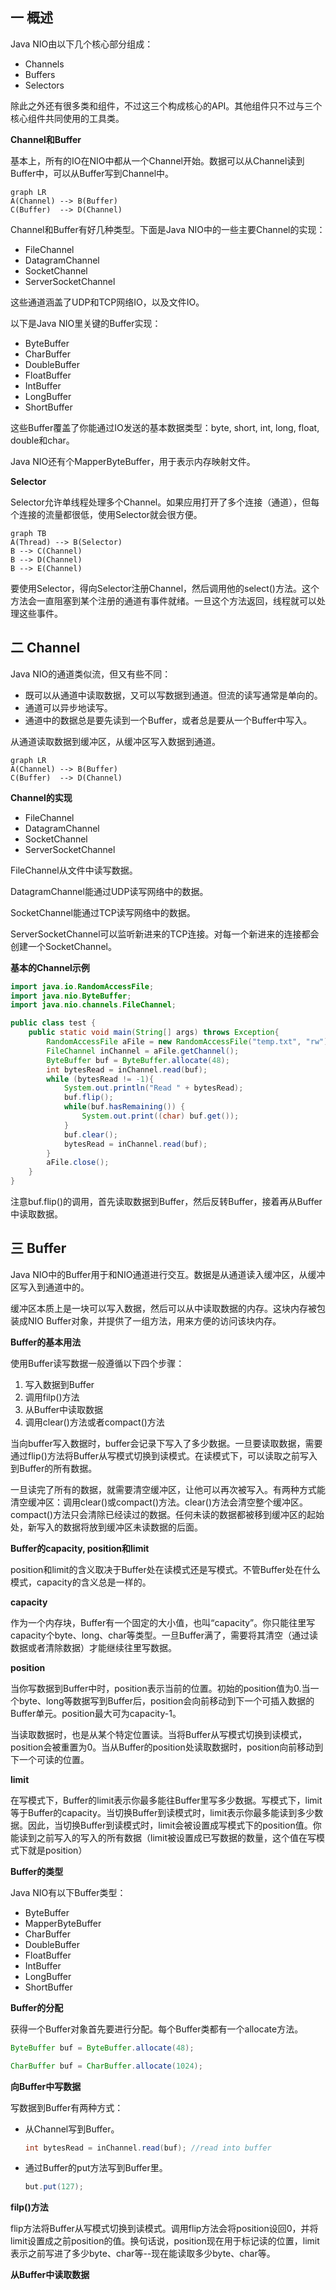 ## 一 概述

Java NIO由以下几个核心部分组成：

- Channels
- Buffers
- Selectors

除此之外还有很多类和组件，不过这三个构成核心的API。其他组件只不过与三个核心组件共同使用的工具类。

**Channel和Buffer**

基本上，所有的IO在NIO中都从一个Channel开始。数据可以从Channel读到Buffer中，可以从Buffer写到Channel中。

```mermaid
graph LR
A(Channel) --> B(Buffer)
C(Buffer)  --> D(Channel)
```

Channel和Buffer有好几种类型。下面是Java NIO中的一些主要Channel的实现：

- FileChannel
- DatagramChannel
- SocketChannel
- ServerSocketChannel

这些通道涵盖了UDP和TCP网络IO，以及文件IO。

以下是Java NIO里关键的Buffer实现：

- ByteBuffer
- CharBuffer
- DoubleBuffer
- FloatBuffer
- IntBuffer
- LongBuffer
- ShortBuffer

这些Buffer覆盖了你能通过IO发送的基本数据类型：byte, short, int, long, float, double和char。

Java NIO还有个MapperByteBuffer，用于表示内存映射文件。

**Selector**

Selector允许单线程处理多个Channel。如果应用打开了多个连接（通道），但每个连接的流量都很低，使用Selector就会很方便。

```mermaid
graph TB
A(Thread) --> B(Selector)
B --> C(Channel)
B --> D(Channel)
B --> E(Channel)
```

要使用Selector，得向Selector注册Channel，然后调用他的select()方法。这个方法会一直阻塞到某个注册的通道有事件就绪。一旦这个方法返回，线程就可以处理这些事件。

## 二 Channel

Java NIO的通道类似流，但又有些不同：

- 既可以从通道中读取数据，又可以写数据到通道。但流的读写通常是单向的。
- 通道可以异步地读写。
- 通道中的数据总是要先读到一个Buffer，或者总是要从一个Buffer中写入。

从通道读取数据到缓冲区，从缓冲区写入数据到通道。

```mermaid
graph LR
A(Channel) --> B(Buffer)
C(Buffer)  --> D(Channel)
```

**Channel的实现**

- FileChannel
- DatagramChannel
- SocketChannel
- ServerSocketChannel

FileChannel从文件中读写数据。

DatagramChannel能通过UDP读写网络中的数据。

SocketChannel能通过TCP读写网络中的数据。

ServerSocketChannel可以监听新进来的TCP连接。对每一个新进来的连接都会创建一个SocketChannel。

**基本的Channel示例**

```java
import java.io.RandomAccessFile;
import java.nio.ByteBuffer;
import java.nio.channels.FileChannel;

public class test {
    public static void main(String[] args) throws Exception{
        RandomAccessFile aFile = new RandomAccessFile("temp.txt", "rw");
        FileChannel inChannel = aFile.getChannel();
        ByteBuffer buf = ByteBuffer.allocate(48);
        int bytesRead = inChannel.read(buf);
        while (bytesRead != -1){
            System.out.println("Read " + bytesRead);
            buf.flip();
            while(buf.hasRemaining()) {
                System.out.print((char) buf.get());
            }
            buf.clear();
            bytesRead = inChannel.read(buf);
        }
        aFile.close();
    }
}
```

注意buf.flip()的调用，首先读取数据到Buffer，然后反转Buffer，接着再从Buffer中读取数据。

## 三 Buffer

Java NIO中的Buffer用于和NIO通道进行交互。数据是从通道读入缓冲区，从缓冲区写入到通道中的。

缓冲区本质上是一块可以写入数据，然后可以从中读取数据的内存。这块内存被包装成NIO Buffer对象，并提供了一组方法，用来方便的访问该块内存。

**Buffer的基本用法**

使用Buffer读写数据一般遵循以下四个步骤：

1. 写入数据到Buffer
2. 调用filp()方法
3. 从Buffer中读取数据
4. 调用clear()方法或者compact()方法

当向buffer写入数据时，buffer会记录下写入了多少数据。一旦要读取数据，需要通过flip()方法将Buffer从写模式切换到读模式。在读模式下，可以读取之前写入到Buffer的所有数据。

一旦读完了所有的数据，就需要清空缓冲区，让他可以再次被写入。有两种方式能清空缓冲区：调用clear()或compact()方法。clear()方法会清空整个缓冲区。compact()方法只会清除已经读过的数据。任何未读的数据都被移到缓冲区的起始处，新写入的数据将放到缓冲区未读数据的后面。

**Buffer的capacity, position和limit**

position和limit的含义取决于Buffer处在读模式还是写模式。不管Buffer处在什么模式，capacity的含义总是一样的。

**capacity**

作为一个内存块，Buffer有一个固定的大小值，也叫“capacity”。你只能往里写capacity个byte、long、char等类型。一旦Buffer满了，需要将其清空（通过读数据或者清除数据）才能继续往里写数据。

**position**

当你写数据到Buffer中时，position表示当前的位置。初始的position值为0.当一个byte、long等数据写到Buffer后，position会向前移动到下一个可插入数据的Buffer单元。position最大可为capacity-1。

当读取数据时，也是从某个特定位置读。当将Buffer从写模式切换到读模式，position会被重置为0。当从Buffer的position处读取数据时，position向前移动到下一个可读的位置。

**limit**

在写模式下，Buffer的limit表示你最多能往Buffer里写多少数据。写模式下，limit等于Buffer的capacity。当切换Buffer到读模式时，limit表示你最多能读到多少数据。因此，当切换Buffer到读模式时，limit会被设置成写模式下的position值。你能读到之前写入的写入的所有数据（limit被设置成已写数据的数量，这个值在写模式下就是position）

**Buffer的类型**

Java NIO有以下Buffer类型：

- ByteBuffer
- MapperByteBuffer
- CharBuffer
- DoubleBuffer
- FloatBuffer
- IntBuffer
- LongBuffer
- ShortBuffer

**Buffer的分配**

获得一个Buffer对象首先要进行分配。每个Buffer类都有一个allocate方法。

```java
ByteBuffer buf = ByteBuffer.allocate(48);
```

```java
CharBuffer buf = CharBuffer.allocate(1024);
```

**向Buffer中写数据**

写数据到Buffer有两种方式：

- 从Channel写到Buffer。

  ```java
  int bytesRead = inChannel.read(buf); //read into buffer
  ```

- 通过Buffer的put方法写到Buffer里。

  ```java
  but.put(127);
  ```

**filp()方法**

flip方法将Buffer从写模式切换到读模式。调用flip方法会将position设回0，并将limit设置成之前position的值。换句话说，position现在用于标记读的位置，limit表示之前写进了多少byte、char等--现在能读取多少byte、char等。

**从Buffer中读取数据**

